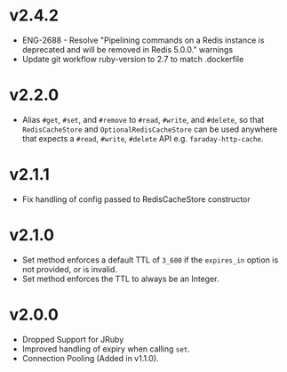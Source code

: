 
# v2.4.2

* ENG-2688 - Resolve "Pipelining commands on a Redis instance is deprecated and will be removed in Redis 5.0.0." warnings
* Update git workflow ruby-version to 2.7 to match .dockerfile

# v2.2.0

* Alias `#get`, `#set`, and `#remove` to `#read`, `#write`, and `#delete`, so that `RedisCacheStore` and `OptionalRedisCacheStore` can be used anywhere that expects a `#read`, `#write`, `#delete` API e.g. `faraday-http-cache`.

# v2.1.1

* Fix handling of config passed to RedisCacheStore constructor

# v2.1.0

* Set method enforces a default TTL of `3_600` if the `expires_in` option is not provided, or is invalid.
* Set method enforces the TTL to always be an Integer.

# v2.0.0

* Dropped Support for JRuby
* Improved handling of expiry when calling `set`.
* Connection Pooling (Added in v1.1.0).
